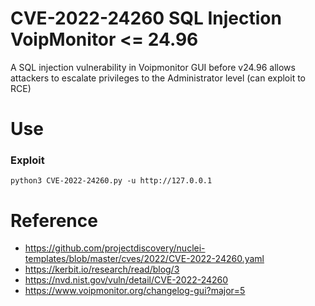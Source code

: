 # CVE-2022-24260 SQL Injection VoipMonitor <= 24.96 
A SQL injection vulnerability in Voipmonitor GUI before v24.96 allows attackers to escalate privileges to the Administrator level (can exploit to RCE)
# Use
### Exploit
```
python3 CVE-2022-24260.py -u http://127.0.0.1
```
# Reference
- https://github.com/projectdiscovery/nuclei-templates/blob/master/cves/2022/CVE-2022-24260.yaml
- https://kerbit.io/research/read/blog/3
- https://nvd.nist.gov/vuln/detail/CVE-2022-24260
- https://www.voipmonitor.org/changelog-gui?major=5